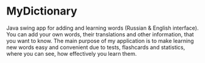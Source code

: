 # MyDictionary
Java swing app for adding and learning words (Russian & English interface).
You can add your own words, their translations and other information, that you want to know.
The main purpose of my application is to make learning new words easy and convenient due to tests, flashcards and statistics, where you can see, how effectively you learn them.
